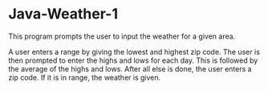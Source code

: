 # Java-Weather-1
This program prompts the user to input the weather for a given area.

A user enters a range by giving the lowest and highest zip code. The user is then prompted to enter the highs and lows for each day. This is followed by the average of the highs and lows. After all else is done,
the user enters a zip code. If it is in range, the weather is given.
